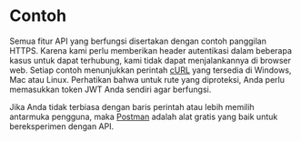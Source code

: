 # Contoh

Semua fitur API yang berfungsi disertakan dengan contoh panggilan HTTPS. Karena kami perlu memberikan header autentikasi dalam beberapa kasus untuk dapat terhubung, kami tidak dapat menjalankannya di browser web. Setiap contoh menunjukkan perintah [cURL](https://curl.haxx.se/docs/manpage.html) yang tersedia di Windows, Mac atau Linux. Perhatikan bahwa untuk rute yang diproteksi, Anda perlu memasukkan token JWT Anda sendiri agar berfungsi.

Jika Anda tidak terbiasa dengan baris perintah atau lebih memilih antarmuka pengguna, maka [Postman](https://www.getpostman.com/) adalah alat gratis yang baik untuk bereksperimen dengan API.

